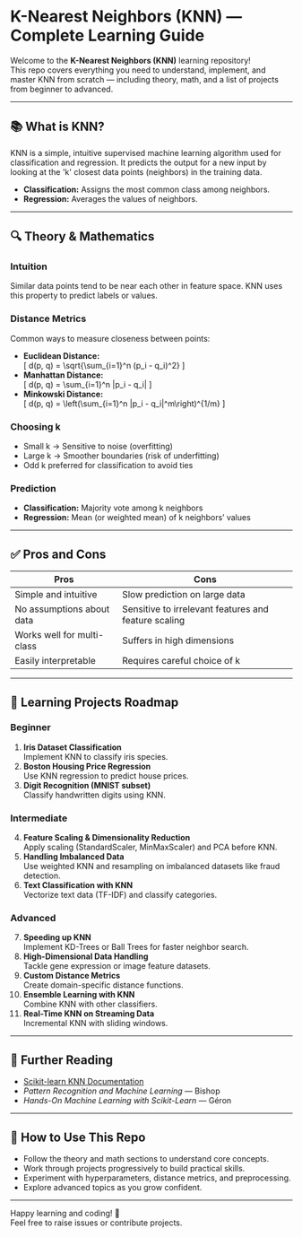 # K-Nearest Neighbors (KNN) — Complete Learning Guide

Welcome to the **K-Nearest Neighbors (KNN)** learning repository!  
This repo covers everything you need to understand, implement, and master KNN from scratch — including theory, math, and a list of projects from beginner to advanced.

---

## 📚 What is KNN?

KNN is a simple, intuitive supervised machine learning algorithm used for classification and regression. It predicts the output for a new input by looking at the 'k' closest data points (neighbors) in the training data.

- **Classification:** Assigns the most common class among neighbors.
- **Regression:** Averages the values of neighbors.

---

## 🔍 Theory & Mathematics

### Intuition  
Similar data points tend to be near each other in feature space. KNN uses this property to predict labels or values.

### Distance Metrics  
Common ways to measure closeness between points:
- **Euclidean Distance:**  
  \[
  d(p, q) = \sqrt{\sum_{i=1}^n (p_i - q_i)^2}
  \]
- **Manhattan Distance:**  
  \[
  d(p, q) = \sum_{i=1}^n |p_i - q_i|
  \]
- **Minkowski Distance:**  
  \[
  d(p, q) = \left(\sum_{i=1}^n |p_i - q_i|^m\right)^{1/m}
  \]

### Choosing k  
- Small k → Sensitive to noise (overfitting)  
- Large k → Smoother boundaries (risk of underfitting)  
- Odd k preferred for classification to avoid ties

### Prediction  
- **Classification:** Majority vote among k neighbors  
- **Regression:** Mean (or weighted mean) of k neighbors’ values

---

## ✅ Pros and Cons

| Pros                          | Cons                            |
|-------------------------------|--------------------------------|
| Simple and intuitive           | Slow prediction on large data  |
| No assumptions about data      | Sensitive to irrelevant features and feature scaling |
| Works well for multi-class     | Suffers in high dimensions      |
| Easily interpretable           | Requires careful choice of k    |

---

## 🚀 Learning Projects Roadmap

### Beginner

1. **Iris Dataset Classification**  
   Implement KNN to classify iris species.  
2. **Boston Housing Price Regression**  
   Use KNN regression to predict house prices.  
3. **Digit Recognition (MNIST subset)**  
   Classify handwritten digits using KNN.

### Intermediate

4. **Feature Scaling & Dimensionality Reduction**  
   Apply scaling (StandardScaler, MinMaxScaler) and PCA before KNN.  
5. **Handling Imbalanced Data**  
   Use weighted KNN and resampling on imbalanced datasets like fraud detection.  
6. **Text Classification with KNN**  
   Vectorize text data (TF-IDF) and classify categories.

### Advanced

7. **Speeding up KNN**  
   Implement KD-Trees or Ball Trees for faster neighbor search.  
8. **High-Dimensional Data Handling**  
   Tackle gene expression or image feature datasets.  
9. **Custom Distance Metrics**  
   Create domain-specific distance functions.  
10. **Ensemble Learning with KNN**  
    Combine KNN with other classifiers.  
11. **Real-Time KNN on Streaming Data**  
    Incremental KNN with sliding windows.

---

## 📖 Further Reading

- [Scikit-learn KNN Documentation](https://scikit-learn.org/stable/modules/neighbors.html)  
- *Pattern Recognition and Machine Learning* — Bishop  
- *Hands-On Machine Learning with Scikit-Learn* — Géron  

---

## 🎯 How to Use This Repo

- Follow the theory and math sections to understand core concepts.  
- Work through projects progressively to build practical skills.  
- Experiment with hyperparameters, distance metrics, and preprocessing.  
- Explore advanced topics as you grow confident.

---

Happy learning and coding! 🚀  
Feel free to raise issues or contribute projects.

